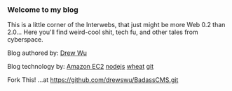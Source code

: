 ### Welcome to my blog

This is a little corner of the Interwebs, that just might be more Web 0.2 than 2.0... Here you'll find weird-cool shit, tech fu, and other tales from cyberspace.

Blog authored by: [Drew Wu]

Blog technology by: [Amazon EC2](http://aws.amazon.com/free/) [nodejs](http://nodejs.org) [wheat](https://github.com/creationix/wheat) [git](https://code.google.com/p/git-core/)

Fork This! ...at https://github.com/drewswu/BadassCMS.git

[Drew Wu]: http://www.twitter.com/drewbiewubie
